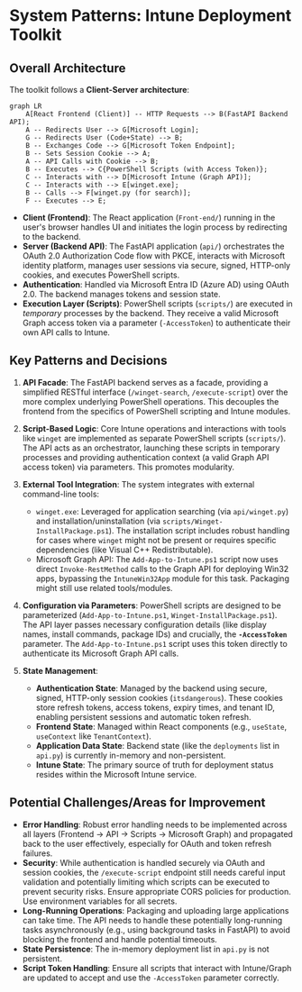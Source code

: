 # System Patterns: Intune Deployment Toolkit

## Overall Architecture
The toolkit follows a **Client-Server architecture**:

```mermaid
graph LR
    A[React Frontend (Client)] -- HTTP Requests --> B(FastAPI Backend API);
    A -- Redirects User --> G[Microsoft Login];
    G -- Redirects User (Code+State) --> B;
    B -- Exchanges Code --> G[Microsoft Token Endpoint];
    B -- Sets Session Cookie --> A;
    A -- API Calls with Cookie --> B;
    B -- Executes --> C{PowerShell Scripts (with Access Token)};
    C -- Interacts with --> D[Microsoft Intune (Graph API)];
    C -- Interacts with --> E[winget.exe];
    B -- Calls --> F[winget.py (for search)];
    F -- Executes --> E;
```

*   **Client (Frontend)**: The React application (`Front-end/`) running in the user's browser handles UI and initiates the login process by redirecting to the backend.
*   **Server (Backend API)**: The FastAPI application (`api/`) orchestrates the OAuth 2.0 Authorization Code flow with PKCE, interacts with Microsoft identity platform, manages user sessions via secure, signed, HTTP-only cookies, and executes PowerShell scripts.
*   **Authentication**: Handled via Microsoft Entra ID (Azure AD) using OAuth 2.0. The backend manages tokens and session state.
*   **Execution Layer (Scripts)**: PowerShell scripts (`scripts/`) are executed in *temporary* processes by the backend. They receive a valid Microsoft Graph access token via a parameter (`-AccessToken`) to authenticate their own API calls to Intune.

## Key Patterns and Decisions

1.  **API Facade**: The FastAPI backend serves as a facade, providing a simplified RESTful interface (`/winget-search`, `/execute-script`) over the more complex underlying PowerShell operations. This decouples the frontend from the specifics of PowerShell scripting and Intune modules.

2.  **Script-Based Logic**: Core Intune operations and interactions with tools like `winget` are implemented as separate PowerShell scripts (`scripts/`). The API acts as an orchestrator, launching these scripts in temporary processes and providing authentication context (a valid Graph API access token) via parameters. This promotes modularity.

3.  **External Tool Integration**: The system integrates with external command-line tools:
    *   `winget.exe`: Leveraged for application searching (via `api/winget.py`) and installation/uninstallation (via `scripts/Winget-InstallPackage.ps1`). The installation script includes robust handling for cases where `winget` might not be present or requires specific dependencies (like Visual C++ Redistributable).
    *   Microsoft Graph API: The `Add-App-to-Intune.ps1` script now uses direct `Invoke-RestMethod` calls to the Graph API for deploying Win32 apps, bypassing the `IntuneWin32App` module for this task. Packaging might still use related tools/modules.

4.  **Configuration via Parameters**: PowerShell scripts are designed to be parameterized (`Add-App-to-Intune.ps1`, `Winget-InstallPackage.ps1`). The API layer passes necessary configuration details (like display names, install commands, package IDs) and crucially, the **`-AccessToken`** parameter. The `Add-App-to-Intune.ps1` script uses this token directly to authenticate its Microsoft Graph API calls.

5.  **State Management**:
    *   **Authentication State**: Managed by the backend using secure, signed, HTTP-only session cookies (`itsdangerous`). These cookies store refresh tokens, access tokens, expiry times, and tenant ID, enabling persistent sessions and automatic token refresh.
    *   **Frontend State**: Managed within React components (e.g., `useState`, `useContext` like `TenantContext`).
    *   **Application Data State**: Backend state (like the `deployments` list in `api.py`) is currently in-memory and non-persistent.
    *   **Intune State**: The primary source of truth for deployment status resides within the Microsoft Intune service.

## Potential Challenges/Areas for Improvement
*   **Error Handling**: Robust error handling needs to be implemented across all layers (Frontend -> API -> Scripts -> Microsoft Graph) and propagated back to the user effectively, especially for OAuth and token refresh failures.
*   **Security**: While authentication is handled securely via OAuth and session cookies, the `/execute-script` endpoint still needs careful input validation and potentially limiting which scripts can be executed to prevent security risks. Ensure appropriate CORS policies for production. Use environment variables for all secrets.
*   **Long-Running Operations**: Packaging and uploading large applications can take time. The API needs to handle these potentially long-running tasks asynchronously (e.g., using background tasks in FastAPI) to avoid blocking the frontend and handle potential timeouts.
*   **State Persistence**: The in-memory deployment list in `api.py` is not persistent.
*   **Script Token Handling**: Ensure all scripts that interact with Intune/Graph are updated to accept and use the `-AccessToken` parameter correctly.

